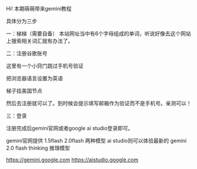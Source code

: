 
Hi! 本期萌萌带来gemini教程

具体分为三步

一：梯梯（需要自备） 本站网址当中有6个字母组成的单词，听说好像去这个网站上搜索相关词汇就有办法了。

二：注册谷歌账号

这里有一个小窍门跳过手机号验证

把浏览器语言设置为英语

梯子挂美国节点

然后去注册就可以了。到时候会提示填写邮箱作为验证而不是手机号。亲测可以！

三：登录 

注册完成后gemini官网或者google ai studio登录即可。

gemini官网提供 1.5flash 2.0flash 两种模型
ai studio则可以体验最新的 gemini 2.0 flash thinking 推理模型

https://gemini.google.com
https://aistudio.google.com


